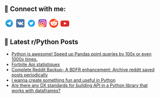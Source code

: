 ## 🔎 Connect with me:
[<img src="https://github.com/bullbesh/bullbesh/blob/main/images/Telegram.png" width="32" height="32" />](https://t.me/bullbesh)
[<img src="https://github.com/bullbesh/bullbesh/blob/main/images/VK.png" width="32" height="32" />](https://vk.com/bullbesh)
[<img src="https://github.com/bullbesh/bullbesh/blob/main/images/Twitter.png" width="32" height="32" />](https://twitter.com/bullbesh1)
[<img src="https://github.com/bullbesh/bullbesh/blob/main/images/Instagram.png" width="32" height="32" />](https://www.instagram.com/bullbesh)
[<img src="https://github.com/bullbesh/bullbesh/blob/main/images/Reddit.png" width="32" height="32" />](https://www.reddit.com/user/bullbesh)
[<img src="https://github.com/bullbesh/bullbesh/blob/main/images/YouTube.png" width="32" height="32" />](https://www.youtube.com/channel/UCtfjRs6uzgq5mfm8S06WTcg)

## 📕 Latest r/Python Posts
<!-- BLOG-POST-LIST:START -->
- [Python is awesome! Speed up Pandas point queries by 100x or even 1000x times.](https://www.reddit.com/r/Python/comments/1fxgkj6/python_is_awesome_speed_up_pandas_point_queries/)
- [Fortnite Api statistiques](https://www.reddit.com/r/Python/comments/1fxejyc/fortnite_api_statistiques/)
- [Complete Reddit Backup- A BDFR enhancement: Archive reddit saved posts periodically](https://www.reddit.com/r/Python/comments/1fxeglk/complete_reddit_backup_a_bdfr_enhancement_archive/)
- [I wanna create something fun and useful in Python](https://www.reddit.com/r/Python/comments/1fxd8g3/i_wanna_create_something_fun_and_useful_in_python/)
- [Are there any DX standards for building API in a Python library that works with dataframes?](https://www.reddit.com/r/Python/comments/1fxbf9o/are_there_any_dx_standards_for_building_api_in_a/)
<!-- BLOG-POST-LIST:END -->
